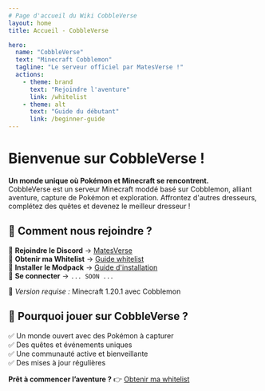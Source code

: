 ```yaml
---
# Page d'accueil du Wiki CobbleVerse
layout: home
title: Accueil - CobbleVerse

hero:
  name: "CobbleVerse"
  text: "Minecraft Cobblemon"
  tagline: "Le serveur officiel par MatesVerse !"
  actions:
    - theme: brand
      text: "Rejoindre l'aventure"
      link: /whitelist
    - theme: alt
      text: "Guide du débutant"
      link: /beginner-guide
---
```


# Bienvenue sur CobbleVerse !

**Un monde unique où Pokémon et Minecraft se rencontrent.**  
CobbleVerse est un serveur Minecraft moddé basé sur Cobblemon, alliant aventure, capture de Pokémon et exploration. Affrontez d'autres dresseurs, complétez des quêtes et devenez le meilleur dresseur !

## 🚀 Comment nous rejoindre ?

🔹 **Rejoindre le Discord** → [MatesVerse](https://discord.gg/Cd8p5vfGCX)  
🔹 **Obtenir ma Whitelist** → [Guide whitelist](/whitelist)  
🔹 **Installer le Modpack** → [Guide d'installation](/install)  
🔹 **Se connecter** → `... SOON ...`

📌 _Version requise :_ Minecraft 1.20.1 avec Cobblemon

## 📜 Pourquoi jouer sur CobbleVerse ?

✅ Un monde ouvert avec des Pokémon à capturer  
✅ Des quêtes et événements uniques  
✅ Une communauté active et bienveillante  
✅ Des mises à jour régulières

**Prêt à commencer l’aventure ?** 👉 [Obtenir ma whitelist](/whitelist)

